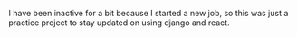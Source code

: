 I have been inactive for a bit because I started a new job, so this was just a practice project to stay updated on using django and react.